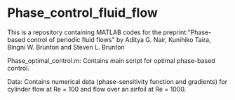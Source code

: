 # Phase_control_fluid_flow

This is a repository containing MATLAB codes for the preprint:"Phase-based control of periodic fluid flows" by Aditya G. Nair, Kunihiko Taira, Bingni W. Brunton and Steven L. Brunton

Phase_optimal_control.m: Contains main script for optimal phase-based control.

Data: Contains numerical data (phase-sensitivity function and gradients) for cylinder flow at Re = 100 and flow over an airfoil at Re = 1000.
